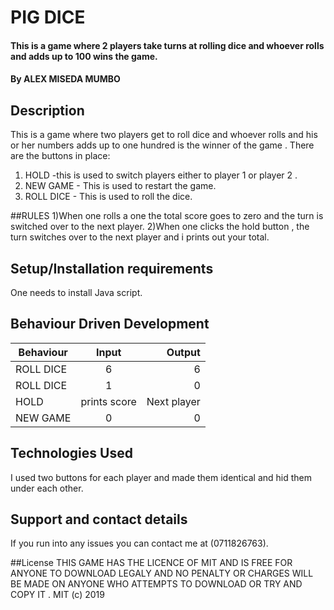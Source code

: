 # PIG DICE


#### This is a game where 2 players take turns at rolling dice and whoever rolls and adds up to 100 wins the game.


#### By ALEX MISEDA MUMBO

## Description
This is a game where two players get to roll dice and whoever rolls and his or her numbers adds up to one hundred is the winner of the game . There are the buttons in place:
1) HOLD -this is used to switch players either to player 1 or player 2 .
2) NEW GAME - This is used to restart the game.
3) ROLL DICE - This is used to roll the dice.

##RULES
1)When one rolls a one the total score goes to zero and the turn is switched over to the next player.
2)When one clicks the hold button , the turn switches over to the next player and i prints out your total.


## Setup/Installation requirements
One needs to install Java script.


## Behaviour Driven Development

|  Behaviour                         |  Input                  | Output                |
| ------------------------------     | :----------------------:| ---------------------:|
| ROLL DICE                          |  6                      | 6                     |
| ROLL DICE                          |  1                      | 0                     |
| HOLD                               |  prints score           | Next player           |
| NEW GAME                           |  0                      | 0                     |


## Technologies Used
I used two buttons for each player and made them identical and hid them under each other.

## Support and contact details
If you run into any issues you can contact me at (0711826763).

##License
THIS GAME HAS THE LICENCE OF MIT AND IS FREE FOR ANYONE TO DOWNLOAD LEGALY
AND NO PENALTY OR CHARGES WILL BE MADE ON ANYONE WHO ATTEMPTS TO DOWNLOAD OR
TRY AND COPY IT .
 MIT (c) 2019
